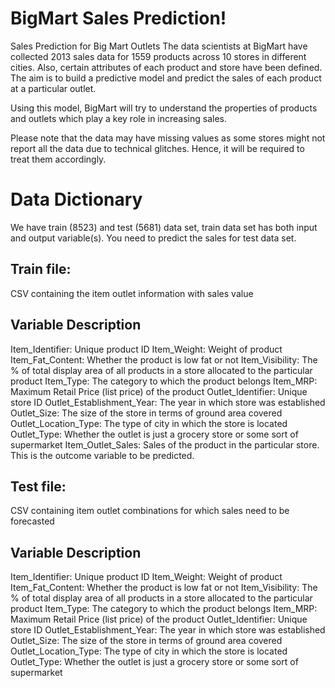 # BigMart Sales Prediction!
Sales Prediction for Big Mart Outlets
The data scientists at BigMart have collected 2013 sales data for 1559 products across 10 stores in different cities. Also, certain attributes of each product and store have been defined. The aim is to build a predictive model and predict the sales of each product at a particular outlet.

Using this model, BigMart will try to understand the properties of products and outlets which play a key role in increasing sales.

Please note that the data may have missing values as some stores might not report all the data due to technical glitches. Hence, it will be required to treat them accordingly. 




# Data Dictionary
We have train (8523) and test (5681) data set, train data set has both input and output variable(s). You need to predict the sales for test data set.



## Train file: 
CSV containing the item outlet information with sales value
## Variable	Description
Item_Identifier:	Unique product ID
Item_Weight:	Weight of product
Item_Fat_Content:	Whether the product is low fat or not
Item_Visibility:	The % of total display area of all products in a store allocated to the particular product
Item_Type:	The category to which the product belongs
Item_MRP:	Maximum Retail Price (list price) of the product
Outlet_Identifier:	Unique store ID
Outlet_Establishment_Year:	The year in which store was established
Outlet_Size:	The size of the store in terms of ground area covered
Outlet_Location_Type:	The type of city in which the store is located
Outlet_Type:	Whether the outlet is just a grocery store or some sort of supermarket
Item_Outlet_Sales:	Sales of the product in the particular store. This is the outcome variable to be predicted.
 

## Test file: 
CSV containing item outlet combinations for which sales need to be forecasted
## Variable	Description
Item_Identifier:	Unique product ID
Item_Weight:	Weight of product
Item_Fat_Content:	Whether the product is low fat or not
Item_Visibility:	The % of total display area of all products in a store allocated to the particular product
Item_Type:	The category to which the product belongs
Item_MRP:	Maximum Retail Price (list price) of the product
Outlet_Identifier:	Unique store ID
Outlet_Establishment_Year:	The year in which store was established
Outlet_Size:	The size of the store in terms of ground area covered
Outlet_Location_Type:	The type of city in which the store is located
Outlet_Type:	Whether the outlet is just a grocery store or some sort of supermarket
